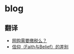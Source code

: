 # blog

## 翻译
- [网购需要缴税么？](https://github.com/nineSean/blog/issues/1)
- [信仰（Faith与Belief）的差别](https://github.com/nineSean/blog/issues/2)
